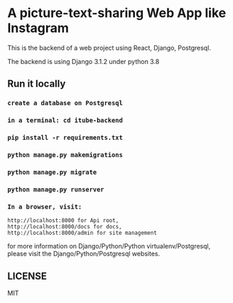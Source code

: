 # A picture-text-sharing Web App like Instagram

This is the backend of a web project using React, Django, Postgresql.

The backend is using Django 3.1.2 under python 3.8


## Run it locally

### `create a database on Postgresql`
### `in a terminal: cd itube-backend`
### `pip install -r requirements.txt`
### `python manage.py makemigrations`
### `python manage.py migrate`                                  
### `python manage.py runserver`
### `In a browser, visit:`
    http://localhost:8000 for Api root,
    http://localhost:8000/docs for docs,
    http://localhost:8000/admin for site management

for more information on Django/Python/Python virtualenv/Postgresql, please visit 
the Django/Python/Postgresql websites. 

## LICENSE

MIT
